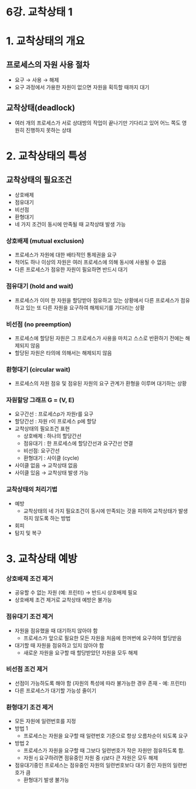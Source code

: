 # 6강. 교착상태 1

# 1. 교착상태의 개요

## 프로세스의 자원 사용 절차

- 요구 → 사용 → 해제
- 요구 과정에서 가용한 자원이 없으면 자원을 획득할 때까지 대기

## 교착상태(deadlock)

- 여러 개의 프로세스가 서로 상대방의 작업이 끝나기만 기다리고 있어 어느 쪽도 영원히 진행하지 못하는 상태

# 2. 교착상태의 특성

## 교착상태의 필요조건

- 상호배제
- 점유대기
- 비선점
- 환형대기
- 네 가지 조건이 동시에 만족될 때 교착상태 발생 가능

### 상호배제 (mutual exclusion)

- 프로세스가 자원에 대한 배타적인 통제권을 요구
- 적어도 하나 이상의 자원은 여러 프로세스에 의해 동시에 사용될 수 없음
- 다른 프로세스가 점유한 자원이 필요하면 반드시 대기

### 점유대기 (hold and wait)

- 프로세스가 이미 한 자원을 할당받아 점유하고 있는 상황에서 다른 프로세스가 점유하고 있는 또 다른 자원을 요구하여 해제되기를 기다리는 상황

### 비선점 (no preemption)

- 프로세스에 할당된 자원은 그 프로세스가 사용을 마치고 스스로 반환하기 전에는 해제되지 않음
- 할당된 자원은 타의에 의해서는 해제되지 않음

### 환형대기 (circular wait)

- 프로세스의 자원 점유 및 점유된 자원의 요구 관계가 환형을 이루며 대기하는 상황

### 자원할당 그래프 G = (V, E)

- 요구간선 : 프로세스p가 자원r를 요구
- 할당간선 : 자원 r이 프로세스 p에 할당
- 교착상태의 필요조건 표현
    - 상호배제 : 하나의 할당간선
    - 점유대기 : 한 프로세스에 할당간선과 요구간선 연결
    - 비선점: 요구간선
    - 환형대기 : 사이클 (cycle)
- 사이클 없음 → 교착상태 없음
- 사이클 있음 → 교착상태 발생 가능

### 교착상태의 처리기법

- 예방
    - 교착상태의 네 가지 필요조건이 동시에 만족되는 것을 피하여 교착상태가 발생하지 않도록 하는 방법
- 회피
- 탐지 및 복구

# 3. 교착상태 예방

### 상호배제 조건 제거

- 공유할 수 없는 자원 (예: 프린터) → 반드시 상호배제 필요
- 상호배제 조건 제거로 교착상태 예방은 불가능

### 점유대기 조건 제거

- 자원을 점유했을 때 대기하지 않아야 함
    - 프로세스가 앞으로 필요한 모든 자원을 처음에 한꺼번에 요구하여 할당받음
- 대기할 때 자원을 점유하고 있지 않아야 함
    - 새로운 자원을 요구할 때 할당받았던 자원을 모두 해제

### 비선점 조건 제거

- 선점이 가능하도록 해야 함 (자원의 특성에 따라 불가능한 경우 존재 - 예: 프린터)
- 다른 프로세스가 대기할 가능성 줄이기

### 환형대기 조건 제거

- 모든 자원에 일련번호를 지정
- 방법 1
    - 프로세스는 자원을 요구할 때 일련번호 기준으로 항상 오름차순이 되도록 요구
- 방법 2
    - 프로세스가 자원을 요구할 때 그보다 일련번호가 작은 자원만 점유하도록 함.
    - 자원 rj 요구하려면 점유중인 자원 중 rj보다 큰 자원은 모두 해제
- 점유대기중인 프로세스는 점유중인 자원의 일련번호보다 대기 중인 자원의 일련번호가 큼
    - 환형대기 발생 불가능